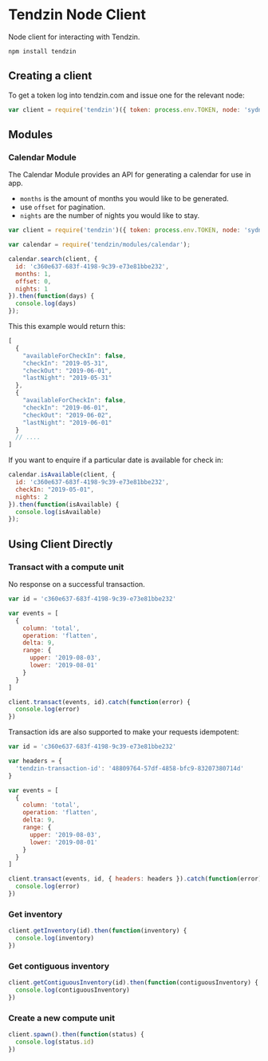 # Tendzin Node Client

Node client for interacting with Tendzin.

```
npm install tendzin
```

## Creating a client

To get a token log into tendzin.com and issue one for the relevant node:

```js
var client = require('tendzin')({ token: process.env.TOKEN, node: 'sydney' });
```

## Modules

### Calendar Module

The Calendar Module provides an API for generating a calendar for use in app.

* `months` is the amount of months you would like to be generated.
* use `offset` for pagination.
* `nights` are the number of nights you would like to stay.

```js
var client = require('tendzin')({ token: process.env.TOKEN, node: 'sydney' });

var calendar = require('tendzin/modules/calendar');

calendar.search(client, {
  id: 'c360e637-683f-4198-9c39-e73e81bbe232',
  months: 1,
  offset: 0,
  nights: 1
}).then(function(days) {
  console.log(days)
});
```

This this example would return this:

```js
[
  {
    "availableForCheckIn": false,
    "checkIn": "2019-05-31",
    "checkOut": "2019-06-01",
    "lastNight": "2019-05-31"
  },
  {
    "availableForCheckIn": false,
    "checkIn": "2019-06-01",
    "checkOut": "2019-06-02",
    "lastNight": "2019-06-01"
  }
  // ....
]
```

If you want to enquire if a particular date is available for check in:

```js
calendar.isAvailable(client, {
  id: 'c360e637-683f-4198-9c39-e73e81bbe232',
  checkIn: "2019-05-01",
  nights: 2
}).then(function(isAvailable) {
  console.log(isAvailable)
});
```

## Using Client Directly

### Transact with a compute unit

No response on a successful transaction.

```js
var id = 'c360e637-683f-4198-9c39-e73e81bbe232'

var events = [
  {
    column: 'total',
    operation: 'flatten',
    delta: 9,
    range: {
      upper: '2019-08-03',
      lower: '2019-08-01'
    }
  }
]

client.transact(events, id).catch(function(error) {
  console.log(error)
})
```

Transaction ids are also supported to make your requests idempotent:

```js
var id = 'c360e637-683f-4198-9c39-e73e81bbe232'

var headers = {
  'tendzin-transaction-id': '48809764-57df-4858-bfc9-83207380714d'
}

var events = [
  {
    column: 'total',
    operation: 'flatten',
    delta: 9,
    range: {
      upper: '2019-08-03',
      lower: '2019-08-01'
    }
  }
]

client.transact(events, id, { headers: headers }).catch(function(error) {
  console.log(error)
})
```

### Get inventory

```js
client.getInventory(id).then(function(inventory) {
  console.log(inventory)
})
```

### Get contiguous inventory

```js
client.getContiguousInventory(id).then(function(contiguousInventory) {
  console.log(contiguousInventory)
})
```

### Create a new compute unit

```js
client.spawn().then(function(status) {
  console.log(status.id)
})
```
